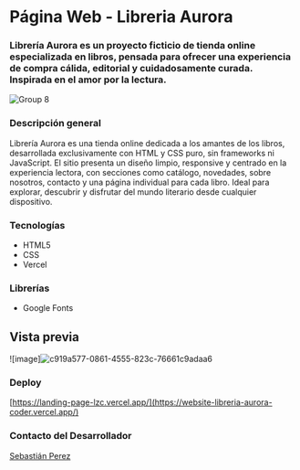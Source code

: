 # Página Web - Libreria Aurora

### Librería Aurora es un proyecto ficticio de tienda online especializada en libros, pensada para ofrecer una experiencia de compra cálida, editorial y cuidadosamente curada. Inspirada en el amor por la lectura.

![Group 8](https://github.com/user-attachments/assets/cec55152-9a30-442e-ba83-4fd1a25a309a)

### Descripción general

Librería Aurora es una tienda online dedicada a los amantes de los libros, desarrollada exclusivamente con HTML y CSS puro, sin frameworks ni JavaScript. El sitio presenta un diseño limpio, responsive y centrado en la experiencia lectora, con secciones como catálogo, novedades, sobre nosotros, contacto y una página individual para cada libro. Ideal para explorar, descubrir y disfrutar del mundo literario desde cualquier dispositivo.

### Tecnologías

- HTML5
- CSS
- Vercel
  
### Librerías

- Google Fonts

## Vista previa

![image]![c919a577-0861-4555-823c-76661c9adaa6](https://github.com/user-attachments/assets/3d60c407-e60d-4ca5-9312-ce2e47ce20f6)

### Deploy

[https://landing-page-lzc.vercel.app/](https://website-libreria-aurora-coder.vercel.app/)

### Contacto del Desarrollador

[Sebastián Perez](https://www.linkedin.com/in/sebastian-perezz/)

